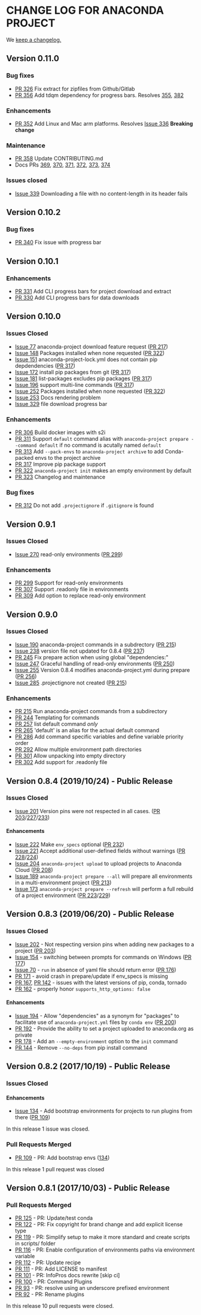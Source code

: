 # CHANGE LOG FOR ANACONDA PROJECT

We [keep a changelog.](http://keepachangelog.com/)

## Version 0.11.0

### Bug fixes

* [PR 326](https://github.com/Anaconda-Platform/anaconda-project/pull/326) Fix extract for zipfiles from Github/Gitlab
* [PR 356](https://github.com/Anaconda-Platform/anaconda-project/pull/356) Add tdqm dependency for progress bars. Resolves [355](https://github.com/Anaconda-Platform/anaconda-project/issues/355), [382](https://github.com/Anaconda-Platform/anaconda-project/issues/382)

### Enhancements

* [PR 352](https://github.com/Anaconda-Platform/anaconda-project/pull/352) Add Linux and Mac arm platforms. Resolves [Issue 336](https://github.com/Anaconda-Platform/anaconda-project/issues/336) **Breaking change**

### Maintenance

* [PR 358](https://github.com/Anaconda-Platform/anaconda-project/pull/358) Update CONTRIBUTING.md
* Docs PRs [369](https://github.com/Anaconda-Platform/anaconda-project/pull/369), [370](https://github.com/Anaconda-Platform/anaconda-project/pull/370), [371](https://github.com/Anaconda-Platform/anaconda-project/pull/371), [372](https://github.com/Anaconda-Platform/anaconda-project/pull/372), [373](https://github.com/Anaconda-Platform/anaconda-project/pull/373), [374](https://github.com/Anaconda-Platform/anaconda-project/pull/374)

### Issues closed
* [Issue 339](https://github.com/Anaconda-Platform/anaconda-project/issues/339) Downloading a file with no content-length in its header fails

## Version 0.10.2

### Bug fixes

* [PR 340](https://github.com/Anaconda-Platform/anaconda-project/pull/340) Fix issue with progress bar



## Version 0.10.1

### Enhancements

* [PR 331](https://github.com/Anaconda-Platform/anaconda-project/pull/331) Add CLI progress bars for project download and extract
* [PR 330](https://github.com/Anaconda-Platform/anaconda-project/pull/330) Add CLI progress bars for data downloads

## Version 0.10.0

### Issues Closed

* [Issue 77](https://github.com/Anaconda-Platform/anaconda-project/issues/77) anaconda-project download feature request ([PR 217](https://github.com/Anaconda-Platform/anaconda-project/pull/217))
* [Issue 148](https://github.com/Anaconda-Platform/anaconda-project/issues/148) Packages installed when none requested ([PR 322](https://github.com/Anaconda-Platform/anaconda-project/pull/322))
* [Issue 151](https://github.com/Anaconda-Platform/anaconda-project/issues/151) anaconda-project-lock.yml does not contain pip depdendencies ([PR 317](https://github.com/Anaconda-Platform/anaconda-project/pull/317))
* [Issue 172](https://github.com/Anaconda-Platform/anaconda-project/issues/172) install pip packages from git ([PR 317](https://github.com/Anaconda-Platform/anaconda-project/pull/317))
* [Issue 181](https://github.com/Anaconda-Platform/anaconda-project/issues/181) list-packages excludes pip packages ([PR 317](https://github.com/Anaconda-Platform/anaconda-project/pull/317))
* [Issue 196](https://github.com/Anaconda-Platform/anaconda-project/issues/196) support multi-line commands ([PR 317](https://github.com/Anaconda-Platform/anaconda-project/pull/317))
* [Issue 252](https://github.com/Anaconda-Platform/anaconda-project/issues/252) Packages installed when none requested ([PR 322](https://github.com/Anaconda-Platform/anaconda-project/pull/322))
* [Issue 253](https://github.com/Anaconda-Platform/anaconda-project/issues/253) Docs rendering problem
* [Issue 329](https://github.com/Anaconda-Platform/anaconda-project/issues/329) file download progress bar

### Enhancements

* [PR 306](https://github.com/Anaconda-Platform/anaconda-project/pull/306) Build docker images with s2i
* [PR 311](https://github.com/Anaconda-Platform/anaconda-project/pull/311) Support `default` command alias with `anaconda-project prepare --command default` if no command is acutally named `default`
* [PR 313](https://github.com/Anaconda-Platform/anaconda-project/pull/313) Add `--pack-envs` to `anaconda-project archive` to add Conda-packed envs to the project archive
* [PR 317](https://github.com/Anaconda-Platform/anaconda-project/pull/317) Improve pip package support
* [PR 322](https://github.com/Anaconda-Platform/anaconda-project/pull/322) `anaconda-project init` makes an empty environment by default
* [PR 323](https://github.com/Anaconda-Platform/anaconda-project/pull/323) Changelog and maintenance

### Bug fixes

* [PR 312](https://github.com/Anaconda-Platform/anaconda-project/pull/312) Do not add `.projectignore` if `.gitignore` is found

## Version 0.9.1

### Issues Closed

* [Issue 270](https://github.com/Anaconda-Platform/anaconda-project/issues/270) read-only environments ([PR 299](https://github.com/Anaconda-Platform/anaconda-project/pull/299))


### Enhancements

* [PR 299](https://github.com/Anaconda-Platform/anaconda-project/pull/299) Support for read-only environments 
* [PR 307](https://github.com/Anaconda-Platform/anaconda-project/pull/307) Support .readonly file in environments
* [PR 309](https://github.com/Anaconda-Platform/anaconda-project/pull/309) Add option to replace read-only environment

## Version 0.9.0

### Issues Closed

* [Issue 190](https://github.com/Anaconda-Platform/anaconda-project/issues/238) anaconda-project commands in a subdrectory ([PR 215](https://github.com/Anaconda-Platform/anaconda-project/pull/215))
* [Issue 238](https://github.com/Anaconda-Platform/anaconda-project/issues/238) version file not updated for 0.8.4 ([PR 237](https://github.com/Anaconda-Platform/anaconda-project/pull/237))
* [PR 245](https://github.com/Anaconda-Platform/anaconda-project/pull/245) Fix prepare action when using global "dependencies:"
* [Issue 247](https://github.com/Anaconda-Platform/anaconda-project/issues/247) Graceful handling of read-only environments ([PR 250](https://github.com/Anaconda-Platform/anaconda-project/pull/250))
* [Issue 255](https://github.com/Anaconda-Platform/anaconda-project/issues/255) Version 0.8.4 modifies anaconda-project.yml during prepare ([PR 256](https://github.com/Anaconda-Platform/anaconda-project/pull/256))
* [Issue 285](https://github.com/Anaconda-Platform/anaconda-project/issues/285) .projectignore not created ([PR 215](https://github.com/Anaconda-Platform/anaconda-project/pull/215))

### Enhancements

* [PR 215](https://github.com/Anaconda-Platform/anaconda-project/pull/215) Run anaconda-project commands from a subdirectory
* [PR 244](https://github.com/Anaconda-Platform/anaconda-project/pull/244) Templating for commands
* [PR 257](https://github.com/Anaconda-Platform/anaconda-project/pull/257) list default command *only*
* [PR 265](https://github.com/Anaconda-Platform/anaconda-project/pull/265) 'default' is an alias for the actual default command
* [PR 286](https://github.com/Anaconda-Platform/anaconda-project/pull/286) Add command specific variables and define variable priority order
* [PR 292](https://github.com/Anaconda-Platform/anaconda-project/pull/292) Allow multiple environment path directories
* [PR 301](https://github.com/Anaconda-Platform/anaconda-project/pull/301) Allow unpacking into empty directory 
* [PR 302](https://github.com/Anaconda-Platform/anaconda-project/pull/302) Add support for .readonly file


## Version 0.8.4 (2019/10/24) - Public Release

### Issues Closed

* [Issue 201](https://github.com/Anaconda-Platform/anaconda-project/issues/201) Version pins were not respected in all cases. ([PR 203](https://github.com/Anaconda-Platform/anaconda-project/pull/203)/[227](https://github.com/Anaconda-Platform/anaconda-project/pull/227)/[233](https://github.com/Anaconda-Platform/anaconda-project/pull/233))

#### Enhancements

* [Issue 222](https://github.com/Anaconda-Platform/anaconda-project/issues/222) Make `env_specs` optional ([PR 232](https://github.com/Anaconda-Platform/anaconda-project/pull/232))
* [Issue 221](https://github.com/Anaconda-Platform/anaconda-project/issues/221) Accept additional user-defined fields without warnings ([PR 228](https://github.com/Anaconda-Platform/anaconda-project/pull/228)/[224](https://github.com/Anaconda-Platform/anaconda-project/pull/224))
* [Issue 204](https://github.com/Anaconda-Platform/anaconda-project/issues/204) `anaconda-project upload` to upload projects to Anaconda Cloud ([PR 208](https://github.com/Anaconda-Platform/anaconda-project/pull/208))
* [Issue 189](https://github.com/Anaconda-Platform/anaconda-project/issues/189) `anaconda-project prepare --all` will prepare all environments in a multi-environment project ([PR 213](https://github.com/Anaconda-Platform/anaconda-project/pull/213))
* [Issue 173](https://github.com/Anaconda-Platform/anaconda-project/issues/173) `anaconda-project prepare --refresh` will perform a full rebuild of a project environment ([PR 223](https://github.com/Anaconda-Platform/anaconda-project/pull/223)/[229](https://github.com/Anaconda-Platform/anaconda-project/pull/229))

## Version 0.8.3 (2019/06/20) - Public Release

### Issues Closed

* [Issue 202](https://github.com/Anaconda-Platform/anaconda-project/issues/201) - Not respecting version pins when adding new packages to a project ([PR 203](https://github.com/Anaconda-Platform/anaconda-project/pull/203))
* [Issue 154](https://github.com/Anaconda-Platform/anaconda-project/issues/154) - switching between prompts for commands on Windows ([PR 177](https://github.com/Anaconda-Platform/anaconda-project/pull/177))
* [Issue 70](https://github.com/Anaconda-Platform/anaconda-project/issues/70) - `run` in absence of yaml file should return error ([PR 176](https://github.com/Anaconda-Platform/anaconda-project/pull/176))
* [PR 171](https://github.com/Anaconda-Platform/anaconda-project/pull/171) - avoid crash in prepare/update if env_specs is missing
* [PR 167](https://github.com/Anaconda-Platform/anaconda-project/pull/167), [PR 142](https://github.com/Anaconda-Platform/anaconda-project/pull/142) - issues with the latest versions of pip, conda, tornado
* [PR 162](https://github.com/Anaconda-Platform/anaconda-project/pull/162) - properly honor `supports_http_options: false`

#### Enhancements

* [Issue 194](https://github.com/Anaconda-Platform/anaconda-project/issues/194) - Allow "dependencies" as a synonym for "packages" to facilitate use of `anaconda-project.yml` files by `conda env` ([PR 200](https://github.com/Anaconda-Platform/anaconda-project/pull/200))
* [PR 192](https://github.com/Anaconda-Platform/anaconda-project/pull/192) - Provide the ability to set a project uploaded to anaconda.org as private
* [PR 178](https://github.com/Anaconda-Platform/anaconda-project/pull/178) - Add an `--empty-environment` option to the `init` command
* [PR 144](https://github.com/Anaconda-Platform/anaconda-project/pull/144) - Remove `--no-deps` from pip install command

## Version 0.8.2 (2017/10/19) - Public Release

### Issues Closed

#### Enhancements

* [Issue 134](https://github.com/anaconda-platform/anaconda-project/issues/134) - Add bootstrap environments for projects to run plugins from there ([PR 109](https://github.com/Anaconda-Platform/anaconda-project/pull/109))

In this release 1 issue was closed.

### Pull Requests Merged

* [PR 109](https://github.com/anaconda-platform/anaconda-project/pull/109) - PR: Add bootstrap envs ([134](https://github.com/Anaconda-Platform/anaconda-project/issues/134))

In this release 1 pull request was closed


## Version 0.8.1 (2017/10/03) - Public Release

### Pull Requests Merged

* [PR 125](https://github.com/anaconda-platform/anaconda-project/pull/125) - PR: Update/test conda
* [PR 122](https://github.com/anaconda-platform/anaconda-project/pull/122) - PR: Fix copyright for brand change and add explicit license type
* [PR 119](https://github.com/anaconda-platform/anaconda-project/pull/119) - PR: Simplify setup to make it more standard and create scripts in scripts/ folder
* [PR 116](https://github.com/anaconda-platform/anaconda-project/pull/116) - PR: Enable configuration of environments paths via environment variable
* [PR 112](https://github.com/anaconda-platform/anaconda-project/pull/112) - PR: Update recipe
* [PR 111](https://github.com/anaconda-platform/anaconda-project/pull/111) - PR: Add LICENSE to manifest
* [PR 101](https://github.com/anaconda-platform/anaconda-project/pull/101) - PR: InfoPros docs rewrite [skip ci]
* [PR 100](https://github.com/anaconda-platform/anaconda-project/pull/100) - PR: Command Plugins 
* [PR 93](https://github.com/anaconda-platform/anaconda-project/pull/93) - PR: resolve using an underscore prefixed environment
* [PR 92](https://github.com/anaconda-platform/anaconda-project/pull/92) - PR: Rename plugins

In this release 10 pull requests were closed.
